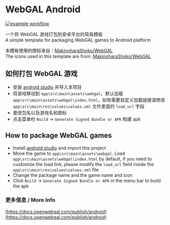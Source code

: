 # WebGAL Android
[![example workflow](https://github.com/nini22p/WebGAL-Android/actions/workflows/android.yml/badge.svg)](https://github.com/nini22P/WebGAL-Android/actions)

一个将 WebGAL 游戏打包到安卓平台的简易模板  
A simple template for packaging WebGAL games to Android platform

本模板使用的图标来自：[MakinoharaShoko/WebGAL](https://github.com/MakinoharaShoko/WebGAL)  
The icons used in this template are from: [MakinoharaShoko/WebGAL](https://github.com/MakinoharaShoko/WebGAL)

## 如何打包 WebGAL 游戏

* 安装 [android studio](https://developer.android.com/studio) 并导入本项目
* 将游戏移动到 `app\src\main\assets\webgal`。默认加载 `app\src\main\assets\webgal\index.html`，如有需要自定义加载链接请修改 `app\src\main\res\values\values.xml` 文件里面的 `load_url` 字段
* 更改包名以及游戏名和图标
* 点击菜单栏 `Build` -> `Generate Signed Bundle or APK` 构建 apk

## How to package WebGAL games

* Install [android studio](https://developer.android.com/studio) and import this project
* Move the game to `app\src\main\assets\webgal`. Load `app\src\main\assets\webgal\index.html` by default, if you need to customize the load link, please modify the `load_url` field inside the `app\src\main\res\values\values.xml` file
* Change the package name and the game name and icon
* Click `Build` -> `Generate Signed Bundle or APK` in the menu bar to build the apk

### 更多信息 / More Info

[https://docs.openwebgal.com/publish/android](https://docs.openwebgal.com/publish/android)

